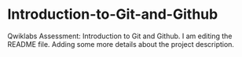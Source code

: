 # Introduction-to-Git-and-Github
Qwiklabs Assessment: Introduction to Git and Github.
I am editing the README file. Adding some more details about the project description.
